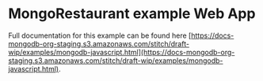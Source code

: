 # MongoRestaurant example Web App

Full documentation for this example can be found here [https://docs-mongodb-org-staging.s3.amazonaws.com/stitch/draft-wip/examples/mongodb-javascript.html](https://docs-mongodb-org-staging.s3.amazonaws.com/stitch/draft-wip/examples/mongodb-javascript.html).

